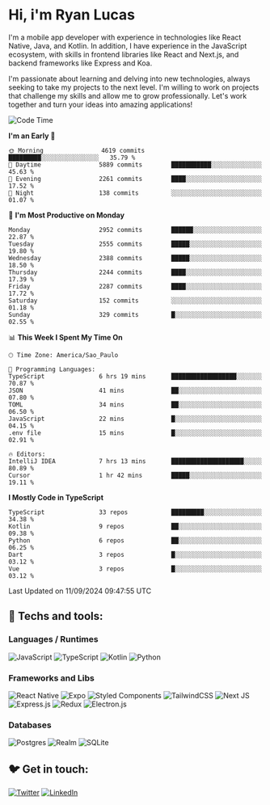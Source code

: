 # Hi, i'm Ryan Lucas

I'm a mobile app developer with experience in technologies like React Native, Java, and Kotlin.
In addition, I have experience in the JavaScript ecosystem, with skills in frontend libraries like React and Next.js, and backend frameworks like Express and Koa.

I'm passionate about learning and delving into new technologies, always seeking to take my projects to the next level. I'm willing to work on projects that challenge my skills and allow me to grow professionally. Let's work together and turn your ideas into amazing applications!


<!--START_SECTION:waka-->
![Code Time](http://img.shields.io/badge/Code%20Time-547%20hrs%208%20mins-blue)

**I'm an Early 🐤** 

```text
🌞 Morning                4619 commits        █████████░░░░░░░░░░░░░░░░   35.79 % 
🌆 Daytime                5889 commits        ███████████░░░░░░░░░░░░░░   45.63 % 
🌃 Evening                2261 commits        ████░░░░░░░░░░░░░░░░░░░░░   17.52 % 
🌙 Night                  138 commits         ░░░░░░░░░░░░░░░░░░░░░░░░░   01.07 % 
```
📅 **I'm Most Productive on Monday** 

```text
Monday                   2952 commits        ██████░░░░░░░░░░░░░░░░░░░   22.87 % 
Tuesday                  2555 commits        █████░░░░░░░░░░░░░░░░░░░░   19.80 % 
Wednesday                2388 commits        █████░░░░░░░░░░░░░░░░░░░░   18.50 % 
Thursday                 2244 commits        ████░░░░░░░░░░░░░░░░░░░░░   17.39 % 
Friday                   2287 commits        ████░░░░░░░░░░░░░░░░░░░░░   17.72 % 
Saturday                 152 commits         ░░░░░░░░░░░░░░░░░░░░░░░░░   01.18 % 
Sunday                   329 commits         █░░░░░░░░░░░░░░░░░░░░░░░░   02.55 % 
```


📊 **This Week I Spent My Time On** 

```text
🕑︎ Time Zone: America/Sao_Paulo

💬 Programming Languages: 
TypeScript               6 hrs 19 mins       ██████████████████░░░░░░░   70.87 % 
JSON                     41 mins             ██░░░░░░░░░░░░░░░░░░░░░░░   07.80 % 
TOML                     34 mins             ██░░░░░░░░░░░░░░░░░░░░░░░   06.50 % 
JavaScript               22 mins             █░░░░░░░░░░░░░░░░░░░░░░░░   04.15 % 
.env file                15 mins             █░░░░░░░░░░░░░░░░░░░░░░░░   02.91 % 

🔥 Editors: 
IntelliJ IDEA            7 hrs 13 mins       ████████████████████░░░░░   80.89 % 
Cursor                   1 hr 42 mins        █████░░░░░░░░░░░░░░░░░░░░   19.11 % 
```

**I Mostly Code in TypeScript** 

```text
TypeScript               33 repos            █████████░░░░░░░░░░░░░░░░   34.38 % 
Kotlin                   9 repos             ██░░░░░░░░░░░░░░░░░░░░░░░   09.38 % 
Python                   6 repos             ██░░░░░░░░░░░░░░░░░░░░░░░   06.25 % 
Dart                     3 repos             █░░░░░░░░░░░░░░░░░░░░░░░░   03.12 % 
Vue                      3 repos             █░░░░░░░░░░░░░░░░░░░░░░░░   03.12 % 
```




 Last Updated on 11/09/2024 09:47:55 UTC
<!--END_SECTION:waka-->

## 🔧 Techs and tools: 

### Languages / Runtimes
![JavaScript](https://img.shields.io/badge/javascript-%23323330.svg?style=for-the-badge&logo=javascript&logoColor=%23F7DF1E)
![TypeScript](https://img.shields.io/badge/typescript-%23007ACC.svg?style=for-the-badge&logo=typescript&logoColor=white)
![Kotlin](https://img.shields.io/badge/kotlin-%230095D5.svg?style=for-the-badge&logo=kotlin&logoColor=white) ![Python](https://img.shields.io/badge/python-3670A0?style=for-the-badge&logo=python&logoColor=ffdd54)

### Frameworks and Libs
![React Native](https://img.shields.io/badge/react_native-%2320232a.svg?style=for-the-badge&logo=react&logoColor=%2361DAFB)
![Expo](https://img.shields.io/badge/expo-1C1E24?style=for-the-badge&logo=expo&logoColor=#D04A37)
![Styled Components](https://img.shields.io/badge/styled--components-DB7093?style=for-the-badge&logo=styled-components&logoColor=white)
![TailwindCSS](https://img.shields.io/badge/tailwindcss-%2338B2AC.svg?style=for-the-badge&logo=tailwind-css&logoColor=white)
![Next JS](https://img.shields.io/badge/Next-black?style=for-the-badge&logo=next.js&logoColor=white)
![Express.js](https://img.shields.io/badge/express.js-%23404d59.svg?style=for-the-badge&logo=express&logoColor=%2361DAFB)
![Redux](https://img.shields.io/badge/redux-%23593d88.svg?style=for-the-badge&logo=redux&logoColor=white)
![Electron.js](https://img.shields.io/badge/Electron-191970?style=for-the-badge&logo=Electron&logoColor=white)

### Databases
![Postgres](https://img.shields.io/badge/postgres-%23316192.svg?style=for-the-badge&logo=postgresql&logoColor=white)
![Realm](https://img.shields.io/badge/Realm-39477F?style=for-the-badge&logo=realm&logoColor=white)
![SQLite](https://img.shields.io/badge/sqlite-%2307405e.svg?style=for-the-badge&logo=sqlite&logoColor=white)

## 🐦 Get in touch:

[![Twitter](https://img.shields.io/badge/Twitter-%231DA1F2.svg?style=for-the-badge&logo=Twitter&logoColor=white)](https://twitter.com/ryangst_)
[![LinkedIn](https://img.shields.io/badge/linkedin-%230077B5.svg?style=for-the-badge&logo=linkedin&logoColor=white)](https://www.linkedin.com/in/ryan-lucas-machado/)
